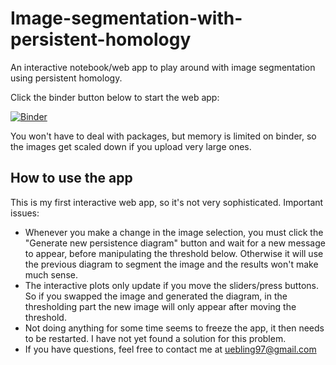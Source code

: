 # Image-segmentation-with-persistent-homology
An interactive notebook/web app to play around with image segmentation using persistent homology.

Click the binder button below to start the web app:

[![Binder](https://mybinder.org/badge_logo.svg)](https://mybinder.org/v2/gh/uebling/Image-segmentation-with-persistent-homology/HEAD?urlpath=voila%2Frender%2Fsegmentation.ipynb)

You won't have to deal with packages, but memory is limited on binder, so the images get scaled down if you upload very large ones.


## How to use the app
This is my first interactive web app, so it's not very sophisticated.
Important issues:
* Whenever you make a change in the image selection, you must click the "Generate new persistence diagram" button and wait for a new message to appear, before manipulating the threshold below. Otherwise it will use the previous diagram to segment the image and the results won't make much sense.
* The interactive plots only update if you move the sliders/press buttons. So if you swapped the image and generated the diagram, in the thresholding part the new image will only appear after moving the threshold.
* Not doing anything for some time seems to freeze the app, it then needs to be restarted. I have not yet found a solution for this problem.
* If you have questions, feel free to contact me at uebling97@gmail.com
